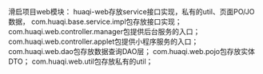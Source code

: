滑启项目web模块：
huaqi-web存放service接口实现，私有的util、页面PO/JO数据，
com.huaqi.base.service.impl包存放接口实现；
com.huaqi.web.controller.manager包提供后台服务的入口；
com.huaqi.web.controller.applet包提供小程序服务的入口；
com.huaqi.web.dao包存放数据查询DAO层；
com.huaqi.web.pojo包存放实体DTO；
com.huaqi.web.util包存放私有的util；